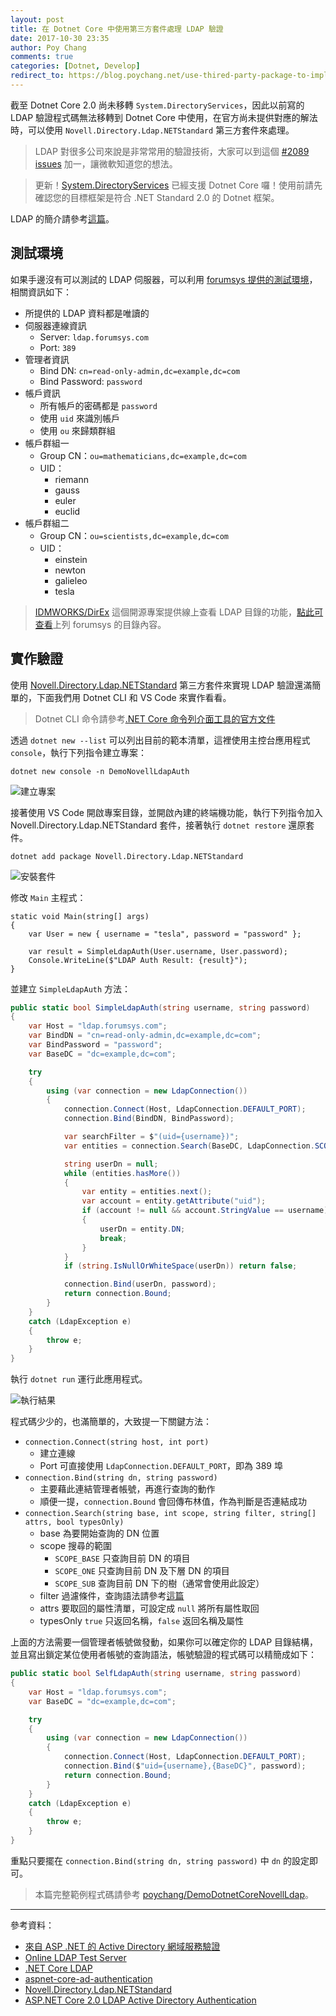 ```yaml
---
layout: post
title: 在 Dotnet Core 中使用第三方套件處理 LDAP 驗證
date: 2017-10-30 23:35
author: Poy Chang
comments: true
categories: [Dotnet, Develop]
redirect_to: https://blog.poychang.net/use-thired-party-package-to-implement-ldap-authenticate-in-dotnet-core/
---
```


截至 Dotnet Core 2.0 尚未移轉 `System.DirectoryServices`，因此以前寫的 LDAP 驗證程式碼無法移轉到 Dotnet Core 中使用，在官方尚未提供對應的解法時，可以使用 `Novell.Directory.Ldap.NETStandard` 第三方套件來處理。

>LDAP 對很多公司來說是非常常用的驗證技術，大家可以到這個 [#2089 issues](https://github.com/dotnet/corefx/issues/2089) 加一，讓微軟知道您的想法。

>更新！[System.DirectoryServices](https://www.nuget.org/packages/System.DirectoryServices) 已經支援 Dotnet Core 囉！使用前請先確認您的目標框架是符合 .NET Standard 2.0 的 Dotnet 框架。

LDAP 的簡介請參考[這篇](/ldap-introduction/)。

## 測試環境

如果手邊沒有可以測試的 LDAP 伺服器，可以利用 [forumsys 提供的測試環境](http://www.forumsys.com/tutorials/integration-how-to/ldap/online-ldap-test-server/)，相關資訊如下：

* 所提供的 LDAP 資料都是唯讀的
* 伺服器連線資訊
	* Server: `ldap.forumsys.com`  
	* Port: `389`
* 管理者資訊
	* Bind DN: `cn=read-only-admin,dc=example,dc=com`
	* Bind Password: `password`
* 帳戶資訊
	* 所有帳戶的密碼都是 `password`
	* 使用 `uid` 來識別帳戶
	* 使用 `ou` 來歸類群組
* 帳戶群組一
	* Group CN：`ou=mathematicians,dc=example,dc=com`
	* UID：
		* riemann
		* gauss
		* euler
		* euclid
* 帳戶群組二
	* Group CN：`ou=scientists,dc=example,dc=com`
	* UID：
		* einstein
		* newton
		* galieleo
		* tesla

>[IDMWORKS/DirEx](https://github.com/IDMWORKS/DirEx) 這個開源專案提供線上查看 LDAP 目錄的功能，[點此可查看](https://direx.azurewebsites.net/home/connect?host=ldap.virginia.edu&port=389&baseDn=o=University)上列 forumsys 的目錄內容。

## 實作驗證

使用 [Novell.Directory.Ldap.NETStandard](https://github.com/dsbenghe/Novell.Directory.Ldap.NETStandard) 第三方套件來實現 LDAP 驗證還滿簡單的，下面我們用 Dotnet CLI 和 VS Code 來實作看看。

>Dotnet CLI 命令請參考[.NET Core 命令列介面工具的官方文件](https://docs.microsoft.com/zh-tw/dotnet/core/tools/?tabs=netcore2x&WT.mc_id=DT-MVP-5003022)

透過 `dotnet new --list` 可以列出目前的範本清單，這裡使用主控台應用程式 `console`，執行下列指令建立專案：

```
dotnet new console -n DemoNovellLdapAuth
```

![建立專案](https://i.imgur.com/goduskI.png)

接著使用 VS Code 開啟專案目錄，並開啟內建的終端機功能，執行下列指令加入 Novell.Directory.Ldap.NETStandard 套件，接著執行 `dotnet restore` 還原套件。

```
dotnet add package Novell.Directory.Ldap.NETStandard
```

![安裝套件](https://i.imgur.com/4Oz3vdm.png)

修改 `Main` 主程式：

```scharp
static void Main(string[] args)
{
    var User = new { username = "tesla", password = "password" };

    var result = SimpleLdapAuth(User.username, User.password);
    Console.WriteLine($"LDAP Auth Result: {result}");
}
```

並建立 `SimpleLdapAuth` 方法：

```csharp
public static bool SimpleLdapAuth(string username, string password)
{
    var Host = "ldap.forumsys.com";
    var BindDN = "cn=read-only-admin,dc=example,dc=com";
    var BindPassword = "password";
    var BaseDC = "dc=example,dc=com";

    try
    {
        using (var connection = new LdapConnection())
        {
            connection.Connect(Host, LdapConnection.DEFAULT_PORT);
            connection.Bind(BindDN, BindPassword);

            var searchFilter = $"(uid={username})";
            var entities = connection.Search(BaseDC, LdapConnection.SCOPE_SUB, searchFilter, null, false);

            string userDn = null;
            while (entities.hasMore())
            {
                var entity = entities.next();
                var account = entity.getAttribute("uid");
                if (account != null && account.StringValue == username)
                {
                    userDn = entity.DN;
                    break;
                }
            }
            if (string.IsNullOrWhiteSpace(userDn)) return false;

            connection.Bind(userDn, password);
            return connection.Bound;
        }
    }
    catch (LdapException e)
    {
        throw e;
    }
}
```

執行 `dotnet run` 運行此應用程式。

![執行結果](https://i.imgur.com/tsmCf8a.png)

程式碼少少的，也滿簡單的，大致提一下關鍵方法：

* `connection.Connect(string host, int port)`
	* 建立連線
	* Port 可直接使用 `LdapConnection.DEFAULT_PORT`，即為 389 埠
* `connection.Bind(string dn, string password)`
	* 主要藉此連結管理者帳號，再進行查詢的動作
	* 順便一提，`connection.Bound` 會回傳布林值，作為判斷是否連結成功
* `connection.Search(string base, int scope, string filter, string[] attrs, bool typesOnly)`
	* base 為要開始查詢的 DN 位置
	* scope 搜尋的範圍
		* `SCOPE_BASE` 只查詢目前 DN 的項目
		* `SCOPE_ONE` 只查詢目前 DN 及下層 DN 的項目 
		* `SCOPE_SUB` 查詢目前 DN 下的樹（通常會使用此設定）
	* filter 過濾條件，查詢語法請參考[這篇](/ldap-introduction/)
	* attrs 要取回的屬性清單，可設定成 `null` 將所有屬性取回
	* typesOnly `true` 只返回名稱，`false` 返回名稱及屬性

上面的方法需要一個管理者帳號做發動，如果你可以確定你的 LDAP 目錄結構，並且寫出鎖定某位使用者帳號的查詢語法，帳號驗證的程式碼可以精簡成如下：

```csharp
public static bool SelfLdapAuth(string username, string password)
{
    var Host = "ldap.forumsys.com";
    var BaseDC = "dc=example,dc=com";

    try
    {
        using (var connection = new LdapConnection())
        {
            connection.Connect(Host, LdapConnection.DEFAULT_PORT);
            connection.Bind($"uid={username},{BaseDC}", password);
            return connection.Bound;
        }
    }
    catch (LdapException e)
    {
        throw e;
    }
}
```

重點只要擺在 `connection.Bind(string dn, string password)` 中 `dn` 的設定即可。

>本篇完整範例程式碼請參考 [poychang/DemoDotnetCoreNovellLdap](https://github.com/poychang/DemoDotnetCoreNovellLdap)。

----------

參考資料：

* [來自 ASP .NET 的 Active Directory 網域服務驗證](http://msdn.microsoft.com/zh-tw/library/ms180890.aspx)
* [Online LDAP Test Server](http://www.forumsys.com/tutorials/integration-how-to/ldap/online-ldap-test-server/)
* [.NET Core LDAP](https://long2know.com/2017/06/net-core-ldap/)
* [aspnet-core-ad-authentication](https://github.com/chsword/aspnet-core-ad-authentication)
* [Novell.Directory.Ldap.NETStandard](https://github.com/dsbenghe/Novell.Directory.Ldap.NETStandard)
* [ASP.NET Core 2.0 LDAP Active Directory Authentication](https://stackoverflow.com/questions/49682644/asp-net-core-2-0-ldap-active-directory-authentication)
